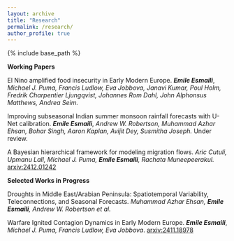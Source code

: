```yaml
---
layout: archive
title: "Research"
permalink: /research/
author_profile: true
---
```


{% include base_path %}


**Working Papers**

El Nino amplified food insecurity in Early Modern Europe. ***Emile Esmaili***, *Michael J. Puma, Francis Ludlow, Eva Jobbova, Janavi Kumar, Poul Holm, Fredrik Charpentier Ljungqvist, Johannes Rom Dahl, John Alphonsus Matthews, Andrea Seim.* 

Improving subseasonal Indian summer monsoon rainfall forecasts with U-Net calibration. ***Emile Esmaili***, *Andrew W. Robertson, Muhammad Azhar Ehsan, Bohar Singh, Aaron Kaplan, Avijit Dey, Susmitha Joseph.* Under review.

A Bayesian hierarchical framework for modeling migration flows. _Aric Cutuli, Upmanu Lall, Michael J. Puma, **Emile Esmaili**, Rachata Muneepeerakul._ [arxiv:2412.01242](https://arxiv.org/abs/2412.01242)


**Selected Works in Progress**


Droughts in Middle East/Arabian Peninsula: Spatiotemporal Variability, Teleconnections, and Seasonal Forecasts. _Muhammad Azhar Ehsan, **Emile Esmaili**, Andrew W. Robertson et al._


Warfare Ignited Contagion Dynamics in Early Modern Europe. ***Emile Esmaili***, *Michael J. Puma, Francis Ludlow, Eva Jobbova*. [arxiv:2411.18978](https://arxiv.org/abs/2411.18978)



